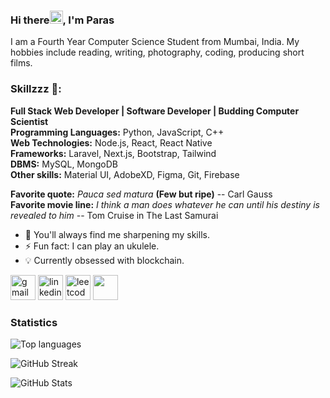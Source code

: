 ### Hi there<img src="https://media.tenor.com/images/30169e4a670daf12443df7d2dd140176/tenor.gif" height="21">, I'm Paras
I am a Fourth Year Computer Science Student from Mumbai, India. My hobbies include reading, writing, photography, coding, producing short films.

### Skillzzz 🥇:
**Full Stack Web Developer | Software Developer | Budding Computer Scientist**<br />
**Programming Languages:** Python, JavaScript, C++<br /> 
**Web Technologies:** Node.js, React, React Native<br /> 
**Frameworks:** Laravel, Next.js, Bootstrap, Tailwind<br /> 
**DBMS:** MySQL, MongoDB<br /> 
**Other skills:** Material UI, AdobeXD, Figma, Git, Firebase<br /> 

**Favorite quote:** *Pauca sed matura* **(Few but ripe)** -- Carl Gauss  
**Favorite movie line:** *I think a man does whatever he can until his destiny is revealed to him* -- Tom Cruise in The Last Samurai

- 🌱 You'll always find me sharpening my skills. 
- ⚡ Fun fact: I can play an ukulele.
- 💡 Currently obsessed with blockchain.


[<img src='https://img.icons8.com/plasticine/2x/gmail.png' alt='gmail' height='40'>](mailto:paras1799kori@gmail.com)
[<img src='https://img.icons8.com/clouds/2x/linkedin.png' alt='linkedin' height='40'>](https://www.linkedin.com/in/paras1729kori/)
[<img src="https://img.icons8.com/clouds/100/000000/code.png" alt='leetcode' height='40'>](https://leetcode.com/paras1kori/)
[<img src="https://img.icons8.com/arcade/64/000000/experimental-twitter-arcade.png" height='40'/>](https://twitter.com/paras1kori)
<!-- [<img src='https://img.icons8.com/clouds/2x/instagram-new.png' alt='instagram' height='40'>](https://www.instagram.com/paras1kori/)   -->

### Statistics

![Top languages](https://github-readme-stats.vercel.app/api/top-langs/?username=paras1729kori&layout=compact&theme=tokyonight)

![GitHub Streak](https://github-readme-streak-stats.herokuapp.com/?user=paras1729kori&theme=tokyonight)

![GitHub Stats](https://github-readme-stats.vercel.app/api?username=paras1729kori&show_icons=true&layout=compact&theme=tokyonight)  
